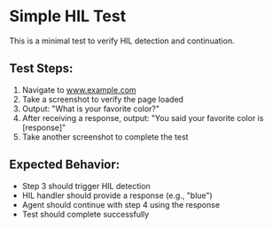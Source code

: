 # Simple HIL Test

This is a minimal test to verify HIL detection and continuation.

## Test Steps:

1. Navigate to www.example.com
2. Take a screenshot to verify the page loaded
3. Output: "What is your favorite color?"
4. After receiving a response, output: "You said your favorite color is [response]"
5. Take another screenshot to complete the test

## Expected Behavior:

- Step 3 should trigger HIL detection
- HIL handler should provide a response (e.g., "blue")
- Agent should continue with step 4 using the response
- Test should complete successfully